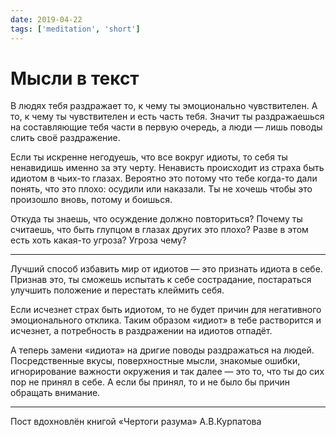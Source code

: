 ```yaml
---
date: 2019-04-22
tags: ['meditation', 'short']
---
```


# Мысли в текст

В людях тебя раздражает то, к чему ты эмоционально чувствителен. А то, к чему ты чувствителен и есть часть тебя. Значит ты раздражаешься на составляющие тебя части в первую очередь, а люди — лишь поводы слить своё раздражение.

Если ты искренне негодуешь, что все вокруг идиоты, то себя ты ненавидишь именно за эту черту. Ненависть происходит из страха быть идиотом в чьих-то глазах. Вероятно это потому что тебе когда-то дали понять, что это плохо: осудили или наказали. Ты не хочешь чтобы это произошло вновь, потому и боишься.

Oткуда ты знаешь, что осуждение должно повториться? Почему ты считаешь, что быть глупцом в глазах других это плохо? Разве в этом есть хоть какая-то угроза? Угроза чему?

---

Лучший способ избавить мир от идиотов — это признать идиота в себе. Признав это, ты сможешь испытать к себе сострадание, постараться улучшить положение и перестать клеймить себя.

Если исчезнет страх быть идиотом, то не будет причин для негативного эмоционального отклика. Таким образом «идиот» в тебе растворится и исчезнет, а потребность в раздражении на идиотов отпадёт.

А теперь замени «идиота» на дригие поводы раздражаться на людей. Посредственные вкусы, поверхностные мысли, знакомые ошибки, игнорирование важности окружения и так далее — это то, что ты до сих пор не принял в себе. А если бы принял, то и не было бы причин обращать внимание.

---

Пост вдохновлён книгой «Чертоги разума» А.В.Курпатова
